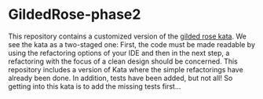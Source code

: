 # GildedRose-phase2
This repository contains a customized version of the [gilded rose kata](https://github.com/emilybache/GildedRose-Refactoring-Kata). We see the kata as a two-staged one: First, the code must be made readable by using the refactoring options of your IDE and then in the next step, a refactoring with the focus of a clean design should be concerned. This repository includes a version of Kata where the simple refactorings have already been done. In addition, tests have been added, but not all! So getting into this kata is to add the missing tests first...
